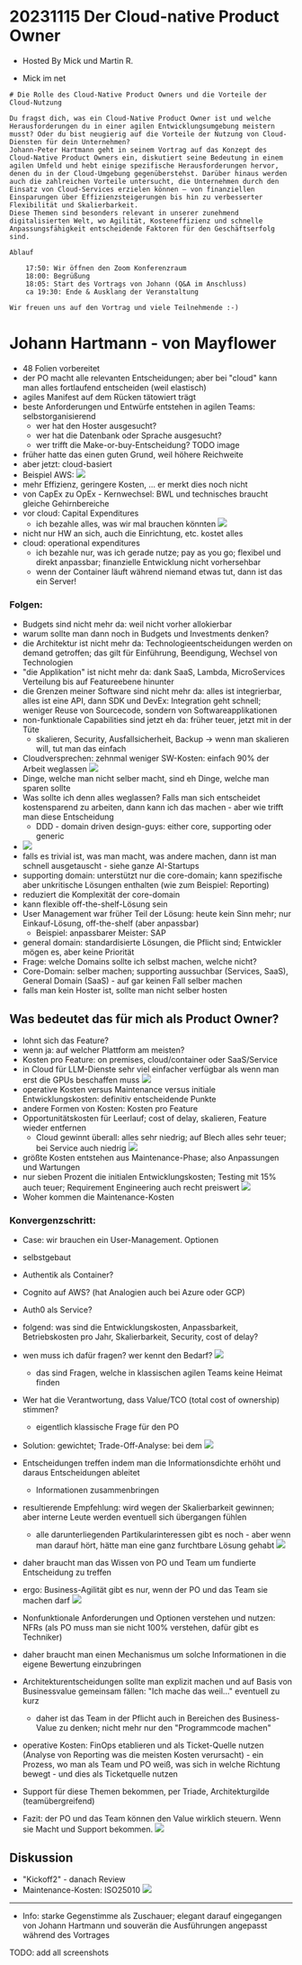 # 20231115 Der Cloud-native Product Owner

* Hosted By Mick und Martin R.
+ Mick im net


```
# Die Rolle des Cloud-Native Product Owners und die Vorteile der Cloud-Nutzung

Du fragst dich, was ein Cloud-Native Product Owner ist und welche Herausforderungen du in einer agilen Entwicklungsumgebung meistern musst? Oder du bist neugierig auf die Vorteile der Nutzung von Cloud-Diensten für dein Unternehmen?
Johann-Peter Hartmann geht in seinem Vortrag auf das Konzept des Cloud-Native Product Owners ein, diskutiert seine Bedeutung in einem agilen Umfeld und hebt einige spezifische Herausforderungen hervor, denen du in der Cloud-Umgebung gegenüberstehst. Darüber hinaus werden auch die zahlreichen Vorteile untersucht, die Unternehmen durch den Einsatz von Cloud-Services erzielen können – von finanziellen Einsparungen über Effizienzsteigerungen bis hin zu verbesserter Flexibilität und Skalierbarkeit.
Diese Themen sind besonders relevant in unserer zunehmend digitalisierten Welt, wo Agilität, Kosteneffizienz und schnelle Anpassungsfähigkeit entscheidende Faktoren für den Geschäftserfolg sind.

Ablauf

    17:50: Wir öffnen den Zoom Konferenzraum
    18:00: Begrüßung
    18:05: Start des Vortrags von Johann (Q&A im Anschluss)
    ca 19:30: Ende & Ausklang der Veranstaltung

Wir freuen uns auf den Vortrag und viele Teilnehmende :-)
```
# Johann Hartmann - von Mayflower
* 48 Folien vorbereitet
* der PO macht alle relevanten Entscheidungen; aber bei "cloud" kann man alles fortlaufend entscheiden (weil elastisch)
* agiles Manifest auf dem Rücken tätowiert trägt
* beste Anforderungen und Entwürfe entstehen in agilen Teams: selbstorganisierend
  * wer hat den Hoster ausgesucht?
  * wer hat die Datenbank oder Sprache ausgesucht?
  * wer trifft die Make-or-buy-Entscheidung?
TODO image
* früher hatte das einen guten Grund, weil höhere Reichweite
* aber jetzt: cloud-basiert
* Beispiel AWS:
![](img02.png)
* mehr Effizienz, geringere Kosten, ... er merkt dies noch nicht
* von CapEx zu OpEx - Kernwechsel: BWL und technisches braucht gleiche Gehirnbereiche
* vor cloud: Capital Expenditures
  * ich bezahle alles, was wir mal brauchen könnten
![](img03.png)
* nicht nur HW an sich, auch die Einrichtung, etc. kostet alles
* cloud: operational expenditures
  * ich bezahle nur, was ich gerade nutze; pay as you go; flexibel und direkt anpassbar; finanzielle Entwicklung nicht vorhersehbar
  * wenn der Container läuft während niemand etwas tut, dann ist das ein Server!
### Folgen:
* Budgets sind nicht mehr da: weil nicht vorher allokierbar
* warum sollte man dann noch in Budgets und Investments denken?
* die Architektur ist nicht mehr da: Technologieentscheidungen werden on demand getroffen; das gilt für Einführung, Beendigung, Wechsel von Technologien
* "die Applikation" ist nicht mehr da: dank SaaS, Lambda, MicroServices Verteilung bis auf Featureebene hinunter
* die Grenzen meiner Software sind nicht mehr da: alles ist integrierbar, alles ist eine API, dann SDK und DevEx: Integration geht schnell; weniger Reuse von Sourcecode, sondern von Softwareapplikationen
* non-funktionale Capabilities sind jetzt eh da: früher teuer, jetzt mit in der Tüte
  * skalieren, Security, Ausfallsicherheit, Backup -> wenn man skalieren will, tut man das einfach
* Cloudversprechen: zehnmal weniger SW-Kosten: einfach 90% der Arbeit weglassen
![](img05.png)
* Dinge, welche man nicht selber macht, sind eh Dinge, welche man sparen sollte
* Was sollte ich denn alles weglassen? Falls man sich entscheidet kostensparend zu arbeiten, dann kann ich das machen - aber wie trifft man diese Entscheidung
  * DDD - domain driven design-guys: either core, supporting oder generic
* ![](img06.png)
* falls es trivial ist, was man macht, was andere machen, dann ist man schnell ausgetauscht - siehe ganze AI-Startups
* supporting domain: unterstützt nur die core-domain; kann spezifische aber unkritische Lösungen enthalten (wie zum Beispiel: Reporting)
* reduziert die Komplexität der core-domain
* kann flexible off-the-shelf-Lösung sein
* User Management war früher Teil der Lösung: heute kein Sinn mehr; nur Einkauf-Lösung, off-the-shelf (aber anpassbar)
  * Beispiel: anpassbarer Meister: SAP
* general domain: standardisierte Lösungen, die Pflicht sind; Entwickler mögen es, aber keine Priorität
* Frage: welche Domains sollte ich selbst machen, welche nicht?
 * Core-Domain: selber machen; supporting aussuchbar (Services, SaaS), General Domain (SaaS) - auf gar keinen Fall selber machen
  * falls man kein Hoster ist, sollte man nicht selber hosten

## Was bedeutet das für mich als Product Owner?
* lohnt sich das Feature?
 * wenn ja: auf welcher Plattform am meisten?
 * Kosten pro Feature: on premises, cloud/container oder SaaS/Service
 * in Cloud für LLM-Dienste sehr viel einfacher verfügbar als wenn man erst die GPUs beschaffen muss
 ![](img07.png)
* operative Kosten versus Maintenance versus initiale Entwicklungskosten: definitiv entscheidende Punkte
* andere Formen von Kosten: Kosten pro Feature
* Opportunitätskosten für Leerlauf; cost of delay, skalieren, Feature wieder entfernen
  * Cloud gewinnt überall: alles sehr niedrig; auf Blech alles sehr teuer; bei Service auch niedrig
 ![](img08.png)
* größte Kosten entstehen aus Maintenance-Phase; also Anpassungen und Wartungen
* nur sieben Prozent die initialen Entwicklungskosten; Testing mit 15% auch teuer; Requirement Engineering auch recht preiswert
 ![](img09.png)
* Woher kommen die Maintenance-Kosten

### Konvergenzschritt:
* Case: wir brauchen ein User-Management. Optionen
 * selbstgebaut
 * Authentik als Container?
 * Cognito auf AWS? (hat Analogien auch bei Azure oder GCP)
 * Auth0 als Service?
* folgend: was sind die Entwicklungskosten, Anpassbarkeit, Betriebskosten pro Jahr, Skalierbarkeit, Security, cost of delay?
* wen muss ich dafür fragen? wer kennt den Bedarf?
![](img10.png)
   * das sind Fragen, welche in klassischen agilen Teams keine Heimat finden
* Wer hat die Verantwortung, dass Value/TCO (total cost of ownership) stimmen?
  * eigentlich klassische Frage für den PO
* Solution: gewichtet; Trade-Off-Analyse: bei dem
 ![](img11.png)
 * Entscheidungen treffen indem man die Informationsdichte erhöht und daraus Entscheidungen ableitet
   * Informationen zusammenbringen
* resultierende Empfehlung: wird wegen der Skalierbarkeit gewinnen; aber interne Leute werden eventuell sich übergangen fühlen
  * alle darunterliegenden Partikularinteressen gibt es noch - aber wenn man darauf hört, hätte man eine ganz furchtbare Lösung gehabt
 ![](img12.png)
 * daher braucht man das Wissen von PO und Team um fundierte Entscheidung zu treffen

* ergo: Business-Agilität gibt es nur, wenn der PO und das Team sie machen darf
![](img13.png)
* Nonfunktionale Anforderungen und Optionen verstehen und nutzen: NFRs (als PO muss man sie nicht 100% verstehen, dafür gibt es Techniker)
* daher braucht man einen Mechanismus um solche Informationen in die eigene Bewertung einzubringen
* Architekturentscheidungen sollte man explizit machen und auf Basis von Businessvalue gemeinsam fällen: "Ich mache das weil..." eventuell zu kurz
  * daher ist das Team in der Pflicht auch in Bereichen des Business-Value zu denken; nicht mehr nur den "Programmcode machen"
* operative Kosten: FinOps etablieren und als Ticket-Quelle nutzen (Analyse von Reporting was die meisten Kosten verursacht) - ein Prozess, wo man als Team und PO weiß, was sich in welche Richtung bewegt - und dies als Ticketquelle nutzen
* Support für diese Themen bekommen, per Triade, Architekturgilde (teamübergreifend)
* Fazit: der PO und das Team können den Value wirklich steuern. Wenn sie Macht und Support bekommen.
![](img14.png)

## Diskussion
* "Kickoff2" - danach Review
* Maintenance-Kosten: ISO25010
![](img15.png)


---

* Info: starke Gegenstimme als Zuschauer; elegant darauf eingegangen von Johann Hartmann und souverän die Ausführungen angepasst während des Vortrages


TODO: add all screenshots
